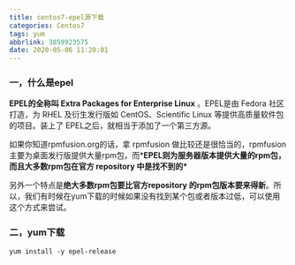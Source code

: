 ```yaml
---
title: centos7-epel源下载
categories: Centos7
tags: yum
abbrlink: 3859923575
date: 2020-05-06 11:20:01
---
```




### 一，什么是epel

**EPEL的全称叫 Extra Packages for Enterprise Linux** 。EPEL是由 Fedora 社区打造，为 RHEL 及衍生发行版如 CentOS、Scientific Linux 等提供高质量软件包的项目。装上了 EPEL之后，就相当于添加了一个第三方源。

如果你知道rpmfusion.org的话，拿 rpmfusion 做比较还是很恰当的，rpmfusion 主要为桌面发行版提供大量rpm包，而***EPEL则为服务器版本提供大量的rpm包，而且大多数rpm包在官方 repository 中是找不到的\***

另外一个特点是**绝大多数rpm包要比官方repository 的rpm包版本要来得新**。所以，我们有时候在yum下载的时候如果没有找到某个包或者版本过低，可以使用这个方式来尝试。



### 二，yum下载

~~~
yum install -y epel-release
~~~

